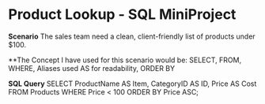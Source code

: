 



# Product Lookup - SQL MiniProject 

**Scenario**
The sales team need a clean, client-friendly list of products under $100. 

**The Concept I have used for this scenario would be: 
SELECT, FROM, WHERE, 
Aliases used AS for readability, 
ORDER BY 

**SQL Query**
SELECT 
	ProductName AS Item, 
    	CategoryID AS ID, 
    	Price AS Cost 
FROM Products 
WHERE Price < 100
ORDER BY Price ASC; 

